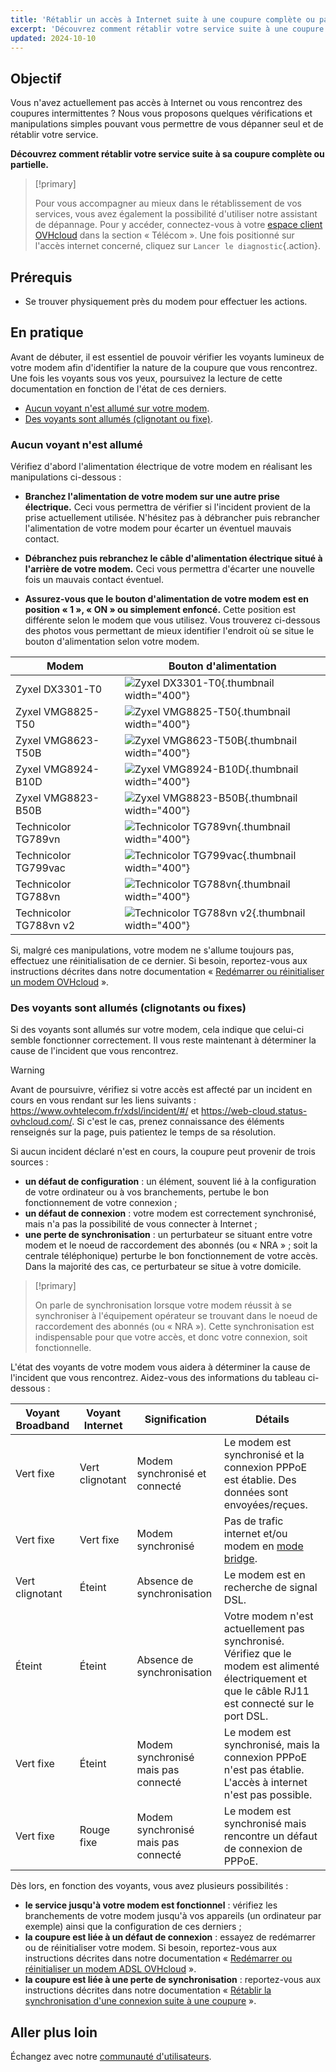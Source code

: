 ```yaml
---
title: 'Rétablir un accès à Internet suite à une coupure complète ou partielle'
excerpt: 'Découvrez comment rétablir votre service suite à une coupure complète ou partielle'
updated: 2024-10-10
---
```


## Objectif

Vous n'avez actuellement pas accès à Internet ou vous rencontrez des coupures intermittentes ? Nous vous proposons quelques vérifications et manipulations simples pouvant vous permettre de vous dépanner seul et de rétablir votre service.

**Découvrez comment rétablir votre service suite à sa coupure complète ou partielle.**

> [!primary]
>
> Pour vous accompagner au mieux dans le rétablissement de vos services, vous avez également la possibilité d'utiliser notre assistant de dépannage. Pour y accéder, connectez-vous à votre [espace client OVHcloud](/links/manager) dans la section « Télécom ». Une fois positionné sur l'accès internet concerné, cliquez sur `Lancer le diagnostic`{.action}. 
>

## Prérequis

- Se trouver physiquement près du modem pour effectuer les actions.

## En pratique

Avant de débuter, il est essentiel de pouvoir vérifier les voyants lumineux de votre modem afin d'identifier la nature de la coupure que vous rencontrez. Une fois les voyants sous vos yeux, poursuivez la lecture de cette documentation en fonction de l'état de ces derniers.

- [Aucun voyant n'est allumé sur votre modem](#aucun-voyant).
- [Des voyants sont allumés (clignotant ou fixe)](#voyants-allumes).

### Aucun voyant n'est allumé <a name="aucun-voyant"></a>

Vérifiez d'abord l'alimentation électrique de votre modem en réalisant les manipulations ci-dessous :

- **Branchez l'alimentation de votre modem sur une autre prise électrique.** Ceci vous permettra de vérifier si l'incident provient de la prise actuellement utilisée. N'hésitez pas à débrancher puis rebrancher l'alimentation de votre modem pour écarter un éventuel mauvais contact.

- **Débranchez puis rebranchez le câble d'alimentation électrique situé à l'arrière de votre modem.** Ceci vous permettra d'écarter une nouvelle fois un mauvais contact éventuel.

- **Assurez-vous que le bouton d'alimentation de votre modem est en position « 1 », « ON » ou simplement enfoncé.** Cette position est différente selon le modem que vous utilisez. Vous trouverez ci-dessous des photos vous permettant de mieux identifier l'endroit où se situe le bouton d'alimentation selon votre modem.

|Modem|Bouton d'alimentation|
|---|---|
|Zyxel DX3301-T0|![Zyxel DX3301-T0](images/zyxel-dx3301-t0.png){.thumbnail width="400"}|
|Zyxel VMG8825-T50|![Zyxel VMG8825-T50](images/zyxel-vmg8825-t50.png){.thumbnail width="400"}|
|Zyxel VMG8623-T50B|![Zyxel VMG8623-T50B](images/zyxel-vmg8623-t50b.png){.thumbnail width="400"}|
|Zyxel VMG8924-B10D|![Zyxel VMG8924-B10D](images/zyxelb10d_power.jpg){.thumbnail width="400"}|
|Zyxel VMG8823-B50B|![Zyxel VMG8823-B50B](images/zyxelb50b_power.jpg){.thumbnail width="400"}|
|Technicolor TG789vn|![Technicolor TG789vn](images/TG789_power.png){.thumbnail width="400"}|
|Technicolor TG799vac|![Technicolor TG799vac](images/TG799_power.jpg){.thumbnail width="400"}|
|Technicolor TG788vn|![Technicolor TG788vn](images/TG788v1_power.png){.thumbnail width="400"}|
|Technicolor TG788vn v2|![Technicolor TG788vn v2](images/TG788v2_power.png){.thumbnail width="400"}|

Si, malgré ces manipulations, votre modem ne s'allume toujours pas, effectuez une réinitialisation de ce dernier. Si besoin, reportez-vous aux instructions décrites dans notre documentation « [Redémarrer ou réinitialiser un modem OVHcloud](/pages/web_cloud/internet/internet_access/restart_reboot_modem) ».

### Des voyants sont allumés (clignotants ou fixes) <a name="voyants-allumes"></a>

Si des voyants sont allumés sur votre modem, cela indique que celui-ci semble fonctionner correctement. Il vous reste maintenant à déterminer la cause de l'incident que vous rencontrez.

> [!warning]
>
> Avant de poursuivre, vérifiez si votre accès est affecté par un incident en cours en vous rendant sur les liens suivants : <https://www.ovhtelecom.fr/xdsl/incident/#/> et <https://web-cloud.status-ovhcloud.com/>. Si c'est le cas, prenez connaissance des éléments renseignés sur la page, puis patientez le temps de sa résolution.
>

Si aucun incident déclaré n'est en cours, la coupure peut provenir de trois sources :

- **un défaut de configuration** : un élément, souvent lié à la configuration de votre ordinateur ou à vos branchements, pertube le bon fonctionnement de votre connexion ;
- **un défaut de connexion** : votre modem est correctement synchronisé, mais n'a pas la possibilité de vous connecter à Internet ; 
- **une perte de synchronisation** : un perturbateur se situant entre votre modem et le noeud de raccordement des abonnés (ou « NRA » ; soit la centrale téléphonique) perturbe le bon fonctionnement de votre accès. Dans la majorité des cas, ce perturbateur se situe à votre domicile. 

> [!primary]
>
> On parle de synchronisation lorsque votre modem réussit à se synchroniser à l'équipement opérateur se trouvant dans le noeud de raccordement des abonnés (ou « NRA »). Cette synchronisation est indispensable pour que votre accès, et donc votre connexion, soit fonctionnelle.
>

L'état des voyants de votre modem vous aidera à déterminer la cause de l'incident que vous rencontrez. Aidez-vous des informations du tableau ci-dessous :

|Voyant Broadband|Voyant Internet|Signification|Détails|
|---|---|---|---|
|Vert fixe|Vert clignotant|Modem synchronisé et connecté|Le modem est synchronisé et la connexion PPPoE est établie. Des données sont envoyées/reçues.|
|Vert fixe|Vert fixe|Modem synchronisé|Pas de trafic internet et/ou modem en [mode bridge](/pages/web_cloud/internet/internet_access/comment_activer_bridge_zyxel).|
|Vert clignotant|Éteint|Absence de synchronisation|Le modem est en recherche de signal DSL.|
|Éteint|Éteint|Absence de synchronisation|Votre modem n'est actuellement pas synchronisé. Vérifiez que le modem est alimenté électriquement et que le câble RJ11 est connecté sur le port DSL. |
|Vert fixe|Éteint|Modem synchronisé mais pas connecté|Le modem est synchronisé, mais la connexion PPPoE n'est pas établie. L'accès à internet n'est pas possible.|
|Vert fixe|Rouge fixe|Modem synchronisé mais pas connecté|Le modem est synchronisé mais rencontre un défaut de connexion de PPPoE.|

Dès lors, en fonction des voyants, vous avez plusieurs possibilités :

- **le service jusqu'à votre modem est fonctionnel** : vérifiez les branchements de votre modem jusqu'à vos appareils (un ordinateur par exemple) ainsi que la configuration de ces derniers ;
- **la coupure est liée à un défaut de connexion** : essayez de redémarrer ou de réinitialiser votre modem. Si besoin, reportez-vous aux instructions décrites dans notre documentation « [Redémarrer ou réinitialiser un modem ADSL OVHcloud](/pages/web_cloud/internet/internet_access/restart_reboot_modem) ».
- **la coupure est liée à une perte de synchronisation** : reportez-vous aux instructions décrites dans notre documentation « [Rétablir la synchronisation d'une connexion suite à une coupure](/pages/web_cloud/internet/internet_access/reestablish-synchronization) ».

## Aller plus loin

Échangez avec notre [communauté d'utilisateurs](/links/community).
